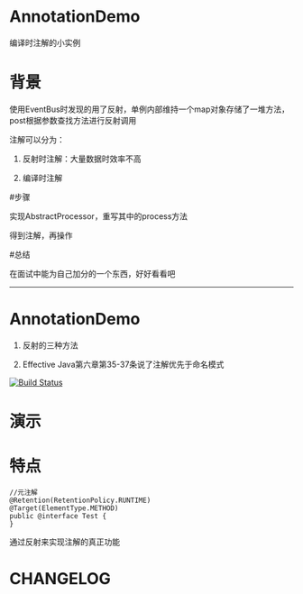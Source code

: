 # AnnotationDemo

编译时注解的小实例

# 背景

使用EventBus时发现的用了反射，单例内部维持一个map对象存储了一堆方法，post根据参数查找方法进行反射调用

注解可以分为：

1. 反射时注解：大量数据时效率不高

2. 编译时注解

#步骤

实现AbstractProcessor，重写其中的process方法

得到注解，再操作

#总结

在面试中能为自己加分的一个东西，好好看看吧 

----
# AnnotationDemo

1. 反射的三种方法

2. Effective Java第六章第35-37条说了注解优先于命名模式

[![Build Status](https://travis-ci.org/meolu/walle-web.svg?branch=master)](https://travis-ci.org/meolu/walle-web)

# 演示

# 特点

 ```
 //元注解
 @Retention(RetentionPolicy.RUNTIME)
@Target(ElementType.METHOD)
public @interface Test {
}
 ```
 通过反射来实现注解的真正功能

# CHANGELOG





